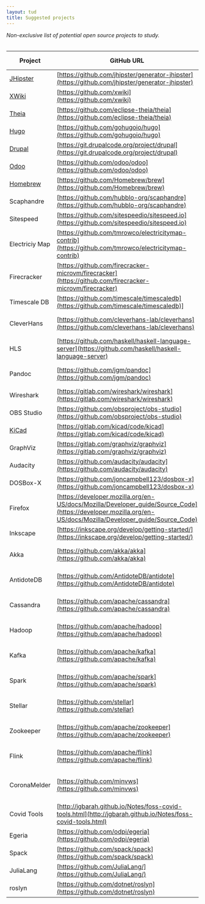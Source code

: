 ```yaml
---
layout: tud
title: Suggested projects
---
```


_Non-exclusive list of potential open source projects to study._
<br/>
<br/>

| Project | GitHub URL | Remarks | Proposed by |
|--|--|--|--|
| [JHipster](https://www.jhipster.tech) | [https://github.com/jhipster/generator-jhipster](https://github.com/jhipster/generator-jhipster) | Variability | Xavier Devroey
| [XWiki](http://www.xwiki.org/xwiki-platform) | [https://github.com/xwiki](https://github.com/xwiki) | Variability | Xavier Devroey
| [Theia](https://theia-ide.org/) | [https://github.com/eclipse-theia/theia](https://github.com/eclipse-theia/theia) | Variability | Xavier Devroey
| [Hugo](https://gohugo.io) | [https://github.com/gohugoio/hugo](https://github.com/gohugoio/hugo) | Variability | Xavier Devroey
| [Drupal](https://www.drupal.org) | [https://git.drupalcode.org/project/drupal](https://git.drupalcode.org/project/drupal) | Variability | Xavier Devroey
| [Odoo](https://www.odoo.com/) | [https://github.com/odoo/odoo](https://github.com/odoo/odoo) | Variability | Xavier Devroey
| [Homebrew](https://brew.sh) | [https://github.com/Homebrew/brew](https://github.com/Homebrew/brew) | Variability | Xavier Devroey
| Scaphandre | [https://github.com/hubblo-org/scaphandre](https://github.com/hubblo-org/scaphandre) | Energy | Luís Cruz
| Sitespeed | [https://github.com/sitespeedio/sitespeed.io](https://github.com/sitespeedio/sitespeed.io) | | Luís Cruz
| Electriciy Map | [https://github.com/tmrowco/electricitymap-contrib](https://github.com/tmrowco/electricitymap-contrib) | Energy | Luís Cruz |
| Firecracker | [https://github.com/firecracker-microvm/firecracker](https://github.com/firecracker-microvm/firecracker) | | Luís Cruz | 
| Timescale DB | [https://github.com/timescale/timescaledb](https://github.com/timescale/timescaledb)] | | Luís Cruz
| CleverHans |  [https://github.com/cleverhans-lab/cleverhans](https://github.com/cleverhans-lab/cleverhans) | Adversarial Attacks on NNs | Leonhard Applis
| HLS | [https://github.com/haskell/haskell-language-server](https://github.com/haskell/haskell-language-server) |  Haskell IDE | Leonhard Applis
| Pandoc | [https://github.com/jgm/pandoc](https://github.com/jgm/pandoc) | Haskell document converter | Leonhard Applis
| Wireshark | [https://gitlab.com/wireshark/wireshark](https://gitlab.com/wireshark/wireshark) | | Diomidis Spinellis
| OBS Studio | [https://github.com/obsproject/obs-studio](https://github.com/obsproject/obs-studio) | | Diomidis Spinellis
| [KiCad](https://kicad.org/) | [https://gitlab.com/kicad/code/kicad](https://gitlab.com/kicad/code/kicad) | | Diomidis Spinellis |
| GraphViz | [https://gitlab.com/graphviz/graphviz](https://gitlab.com/graphviz/graphviz) | | Diomidis Spinellis
| Audacity | [https://github.com/audacity/audacity](https://github.com/audacity/audacity) | Audio Editor | Diomidis Spinellis
| DOSBox-X | [https://github.com/joncampbell123/dosbox-x](https://github.com/joncampbell123/dosbox-x) | | Diomidis Spinellis
| Firefox | [https://developer.mozilla.org/en-US/docs/Mozilla/Developer_guide/Source_Code](https://developer.mozilla.org/en-US/docs/Mozilla/Developer_guide/Source_Code) | | Diomidis Spinellis
| Inkscape | [https://inkscape.org/develop/getting-started/](https://inkscape.org/develop/getting-started/) | | Diomidis Spinellis
| Akka | [https://github.com/akka/akka](https://github.com/akka/akka) | Distribution | Burcu Kulahcioglu Ozkan
| AntidoteDB | [https://github.com/AntidoteDB/antidote](https://github.com/AntidoteDB/antidote) | Distribution | Burcu Kulahcioglu Ozkan
| Cassandra | [https://github.com/apache/cassandra](https://github.com/apache/cassandra) | Distribution | Burcu Kulahcioglu Ozkan
| Hadoop | [https://github.com/apache/hadoop](https://github.com/apache/hadoop) | Distribution | Burcu Kulahcioglu Ozkan
| Kafka | [https://github.com/apache/kafka](https://github.com/apache/kafka) | Distribution | Burcu Kulahcioglu Ozkan
| Spark | [https://github.com/apache/spark](https://github.com/apache/spark) | Distribution | Burcu Kulahcioglu Ozkan
| Stellar | [https://github.com/stellar](https://github.com/stellar) | Distribution | Burcu Kulahcioglu Ozkan
| Zookeeper | [https://github.com/apache/zookeeper](https://github.com/apache/zookeeper) | Distribution | Burcu Kulahcioglu Ozkan
| Flink | [https://github.com/apache/flink](https://github.com/apache/flink) | Distribution | Burcu Kulahcioglu Ozkan
| CoronaMelder | [https://github.com/minvws](https://github.com/minvws) | Dutch Covid19 Notification App | Arie van Deursen
| Covid Tools | [http://jgbarah.github.io/Notes/foss-covid-tools.html](http://jgbarah.github.io/Notes/foss-covid-tools.html) | Find your favorite | Arie van Deursen
| Egeria | [https://github.com/odpi/egeria](https://github.com/odpi/egeria) | ING | Arie van Deursen
| Spack | [https://github.com/spack/spack](https://github.com/spack/spack) | Dependency management | Arie van Deursen |
| JuliaLang | [https://github.com/JuliaLang/](https://github.com/JuliaLang/) | | Arie van Deursen |
| roslyn | [https://github.com/dotnet/roslyn](https://github.com/dotnet/roslyn) | | Arie van Deursen

